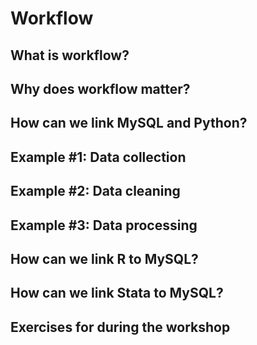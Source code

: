 # Workflow

## What is workflow?


## Why does workflow matter?


## How can we link MySQL and Python?


## Example #1: Data collection

## Example #2: Data cleaning

## Example #3: Data processing

## How can we link R to MySQL?

## How can we link Stata to MySQL?


## Exercises for during the workshop

